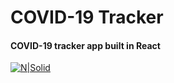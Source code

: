 # COVID-19 Tracker

#### COVID-19 tracker app built in React

[![N|Solid](https://www.brianshimkus.com/_next/image?url=%2Fimages%2Fcovid-tracker.jpg&w=828&q=75)](https://nodesource.com/products/nsolid)
